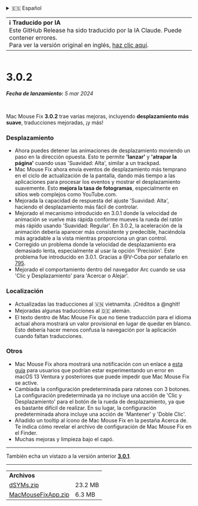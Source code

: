 <details>
<summary>🇪🇸 Español</summary>

[🇬🇧 English (GitHub Release)](https://github.com/noah-nuebling/mac-mouse-fix/releases/tag/3.0.2)\
[🇦🇩 Català](https://redirect.macmousefix.com/?target=mmf-release&tag=3.0.2&locale=ca)\
[🇩🇪 Deutsch](https://redirect.macmousefix.com/?target=mmf-release&tag=3.0.2&locale=de)\
**🇪🇸 Español**\
[🇫🇷 Français](https://redirect.macmousefix.com/?target=mmf-release&tag=3.0.2&locale=fr)\
[🇮🇩 Indonesia](https://redirect.macmousefix.com/?target=mmf-release&tag=3.0.2&locale=id)\
[🇮🇹 Italiano](https://redirect.macmousefix.com/?target=mmf-release&tag=3.0.2&locale=it)\
[🇭🇺 Magyar](https://redirect.macmousefix.com/?target=mmf-release&tag=3.0.2&locale=hu)\
[🇳🇱 Nederlands](https://redirect.macmousefix.com/?target=mmf-release&tag=3.0.2&locale=nl)\
[🇵🇱 Polski](https://redirect.macmousefix.com/?target=mmf-release&tag=3.0.2&locale=pl)\
[🇧🇷 Português (Brasil)](https://redirect.macmousefix.com/?target=mmf-release&tag=3.0.2&locale=pt-BR)\
[🇵🇹 Português (Portugal)](https://redirect.macmousefix.com/?target=mmf-release&tag=3.0.2&locale=pt-PT)\
[🇷🇴 Română](https://redirect.macmousefix.com/?target=mmf-release&tag=3.0.2&locale=ro)\
[🇸🇪 Svenska](https://redirect.macmousefix.com/?target=mmf-release&tag=3.0.2&locale=sv)\
[🇻🇳 Tiếng Việt](https://redirect.macmousefix.com/?target=mmf-release&tag=3.0.2&locale=vi)\
[🇹🇷 Türkçe](https://redirect.macmousefix.com/?target=mmf-release&tag=3.0.2&locale=tr)\
[🇨🇿 Čeština](https://redirect.macmousefix.com/?target=mmf-release&tag=3.0.2&locale=cs)\
[🇬🇷 Ελληνικά](https://redirect.macmousefix.com/?target=mmf-release&tag=3.0.2&locale=el)\
[🇷🇺 Русский](https://redirect.macmousefix.com/?target=mmf-release&tag=3.0.2&locale=ru)\
[🇺🇦 Українська](https://redirect.macmousefix.com/?target=mmf-release&tag=3.0.2&locale=uk)\
[🇮🇱 עברית](https://redirect.macmousefix.com/?target=mmf-release&tag=3.0.2&locale=he)\
[🇸🇦 العربية](https://redirect.macmousefix.com/?target=mmf-release&tag=3.0.2&locale=ar)\
[🇮🇳 हिन्दी](https://redirect.macmousefix.com/?target=mmf-release&tag=3.0.2&locale=hi)\
[🇹🇭 ไทย](https://redirect.macmousefix.com/?target=mmf-release&tag=3.0.2&locale=th)\
[🇨🇳 中文 (简体)](https://redirect.macmousefix.com/?target=mmf-release&tag=3.0.2&locale=zh-Hans)\
[🇨🇳 中文 (繁體)](https://redirect.macmousefix.com/?target=mmf-release&tag=3.0.2&locale=zh-Hant)\
[🇭🇰 中文（香港)](https://redirect.macmousefix.com/?target=mmf-release&tag=3.0.2&locale=zh-HK)\
[🇯🇵 日本語](https://redirect.macmousefix.com/?target=mmf-release&tag=3.0.2&locale=ja)\
[🇰🇷 한국어](https://redirect.macmousefix.com/?target=mmf-release&tag=3.0.2&locale=ko)\
[Help translate Mac Mouse Fix to different languages!](https://github.com/noah-nuebling/mac-mouse-fix/discussions/731)
</details>
<table align=><td>
<b>ℹ️ Traducido por IA</b><br>
Este GitHub Release ha sido traducido por la IA Claude. Puede contener errores.<br>
Para ver la versión original en inglés, <a href="https://github.com/noah-nuebling/mac-mouse-fix/releases/tag/3.0.2">haz clic aquí</a>.
</td></table>

<table></table>

# 3.0.2
***Fecha de lanzamiento:** 5 mar 2024*

<br>

Mac Mouse Fix **3.0.2** trae varias mejoras, incluyendo **desplazamiento más suave**, traducciones mejoradas, ¡y más!

### Desplazamiento

- Ahora puedes detener las animaciones de desplazamiento moviendo un paso en la dirección opuesta. Esto te permite **'lanzar'** y **'atrapar la página'** cuando usas 'Suavidad: Alta', similar a un trackpad.
- Mac Mouse Fix ahora envía eventos de desplazamiento más temprano en el ciclo de actualización de la pantalla, dando más tiempo a las aplicaciones para procesar los eventos y mostrar el desplazamiento suavemente. Esto **mejora la tasa de fotogramas**, especialmente en sitios web complejos como YouTube.com.
- Mejorada la capacidad de respuesta del ajuste 'Suavidad: Alta', haciendo el desplazamiento más fácil de controlar.
- Mejorado el mecanismo introducido en 3.0.1 donde la velocidad de animación se vuelve más rápida conforme mueves la rueda del ratón más rápido usando 'Suavidad: Regular'. En 3.0.2, la aceleración de la animación debería aparecer más consistente y predecible, haciéndola más agradable a la vista mientras proporciona un gran control.
- Corregido un problema donde la velocidad de desplazamiento era demasiado lenta, especialmente al usar la opción 'Precisión'. Este problema fue introducido en 3.0.1. Gracias a @V-Coba por señalarlo en [795](https://github.com/noah-nuebling/mac-mouse-fix/issues/795).
- Mejorado el comportamiento dentro del navegador Arc cuando se usa 'Clic y Desplazamiento' para 'Acercar o Alejar'.

### Localización

- Actualizadas las traducciones al 🇻🇳 vietnamita. ¡Créditos a @nghlt!
- Mejoradas algunas traducciones al 🇩🇪 alemán.
- El texto dentro de Mac Mouse Fix que no tiene traducción para el idioma actual ahora mostrará un valor provisional en lugar de quedar en blanco. Esto debería hacer menos confusa la navegación por la aplicación cuando faltan traducciones.

### Otros

- Mac Mouse Fix ahora mostrará una notificación con un enlace a [esta guía](https://github.com/noah-nuebling/mac-mouse-fix/discussions/861) para usuarios que podrían estar experimentando un error en macOS 13 Ventura y posteriores que puede impedir que Mac Mouse Fix se active.
- Cambiada la configuración predeterminada para ratones con 3 botones. La configuración predeterminada ya no incluye una acción de 'Clic y Desplazamiento' para el botón de la rueda de desplazamiento, ya que es bastante difícil de realizar. En su lugar, la configuración predeterminada ahora incluye una acción de 'Mantener' y 'Doble Clic'.
- Añadido un tooltip al icono de Mac Mouse Fix en la pestaña Acerca de. Te indica cómo revelar el archivo de configuración de Mac Mouse Fix en el Finder.
- Muchas mejoras y limpieza bajo el capó.

---

También echa un vistazo a la versión anterior [**3.0.1**](https://redirect.macmousefix.com/?target=mmf-release&tag=3.0.1&locale=es).

---

<table align="start">
<tr>
    <td colspan=2>
        <b>Archivos</b>
    </td>
</tr>
<tr>
    <td><a href="https://github.com/noah-nuebling/mac-mouse-fix/releases/download/3.0.2/dSYMs.zip">dSYMs.zip</a></td>
    <td>23.2 MB</td>
</tr>
<tr>
    <td><a href="https://github.com/noah-nuebling/mac-mouse-fix/releases/download/3.0.2/MacMouseFixApp.zip">MacMouseFixApp.zip</a></td>
    <td>6.3 MB</td>
</tr>
</table>